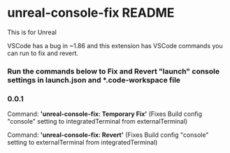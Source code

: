 # unreal-console-fix README

This is for Unreal

VSCode has a bug in ~1.86 and this extension has VSCode commands you can run to fix and revert.

### Run the commands below to Fix and Revert "launch" console settings in launch.json and *.code-workspace file

### 0.0.1
Command: **'unreal-console-fix: Temporary Fix'** (Fixes Build config "console" setting to integratedTerminal from externalTerminal)

Command: **'unreal-console-fix: Revert'** (Fixes Build config "console" setting to externalTerminal from integratedTerminal)
